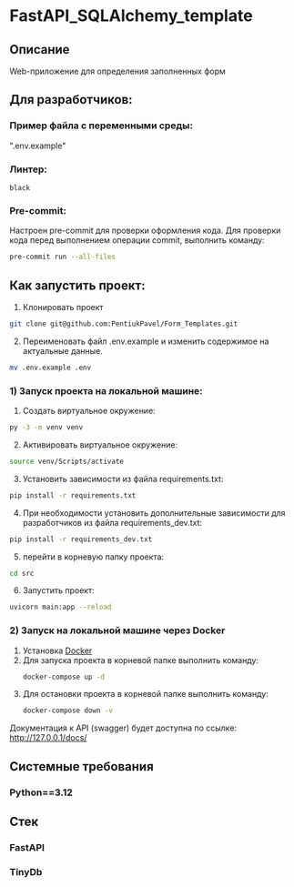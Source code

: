 # FastAPI_SQLAlchemy_template
## Описание
Web-приложение для определения заполненных форм

## Для разработчиков:
### Пример файла с переменными среды:
".env.example"

### Линтер:
`black`

### Pre-commit:
Настроен pre-commit для проверки оформления кода.
Для проверки кода перед выполнением операции commit, выполнить команду:

```bash
pre-commit run --all-files
```

## Как запустить проект:

1. Клонировать проект
```bash
git clone git@github.com:PentiukPavel/Form_Templates.git
```

2. Переименовать файл .env.example и изменить содержимое на актуальные данные.
```bash
mv .env.example .env
```

### 1) Запуск проекта на локальной машине:

1. Создать виртуальное окружение:
```bash
py -3 -m venv venv
```
2. Активировать виртуальное окружение:
```bash
source venv/Scripts/activate
```
3. Установить зависимости из файла requirements.txt:
```bash
pip install -r requirements.txt
```
4. При необходимости установить дополнительные зависимости для разработчиков из файла requirements_dev.txt:
```bash
pip install -r requirements_dev.txt
```
5. перейти в корневую папку проекта:
```bash
cd src
```
6. Запустить проект:
```bash
uvicorn main:app --reload
```

### 2) Запуск на локальной машине через Docker

1. Установка [Docker](https://www.docker.com/get-started/)
2. Для запуска проекта в корневой папке выполнить команду:
    ```bash
    docker-compose up -d
    ```
3. Для остановки проекта в корневой папке выполнить команду:
    ```bash
    docker-compose down -v
    ```

Документация к API (swagger) будет доступна по ссылке: http://127.0.0.1/docs/
## Системные требования
### Python==3.12

## Стек
### FastAPI
### TinyDb
